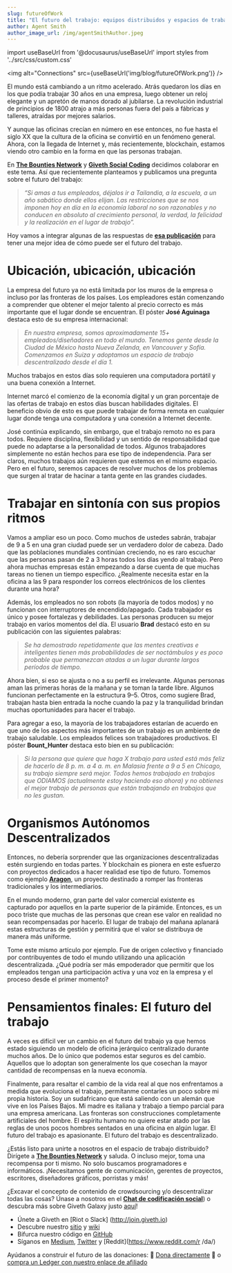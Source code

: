 ```yaml
---
slug: futureOfWork
title: "El futuro del trabajo: equipos distribuidos y espacios de trabajo descentralizados"
author: Agent Smith
author_image_url: /img/agentSmithAuthor.jpeg
---
```

import useBaseUrl from '@docusaurus/useBaseUrl'
import styles from '../src/css/custom.css'

<img alt="Connections" src={useBaseUrl('img/blog/futureOfWork.png')} />

El mundo está cambiando a un ritmo acelerado. Atrás quedaron los días en los que podía trabajar 30 años en una empresa, luego obtener un reloj elegante y un apretón de manos dorado al jubilarse. La revolución industrial de principios de 1800 atrajo a más personas fuera del país a fábricas y talleres, atraídas por mejores salarios.

Y aunque las oficinas crecían en número en ese entonces, no fue hasta el siglo XX que la cultura de la oficina se convirtió en un fenómeno general. Ahora, con la llegada de Internet y, más recientemente, blockchain, estamos viendo otro cambio en la forma en que las personas trabajan.

En [**The Bounties Network**](https://medium.com/bounties-network) y [**Giveth Social Coding**](https://riot.im/app/#/room/#giveth-social-coding:matrix.org) decidimos colaborar en este tema. Así que recientemente planteamos y publicamos una pregunta sobre el futuro del trabajo:

> _“Si amas a tus empleados, déjalos ir a Tailandia, a la escuela, a un año sabático donde ellos elijan. Las restricciones que se nos imponen hoy en día en la economía laboral no son razonables y no conducen en absoluto al crecimiento personal, la verdad, la felicidad y la realización en el lugar de trabajo”._

Hoy vamos a integrar algunas de las respuestas de [**esa publicación**](https://explorer.bounties.network/bounty/1641) para tener una mejor idea de cómo puede ser el futuro del trabajo.

Ubicación, ubicación, ubicación
============================

La empresa del futuro ya no está limitada por los muros de la empresa o incluso por las fronteras de los países. Los empleadores están comenzando a comprender que obtener el mejor talento al precio correcto es más importante que el lugar donde se encuentran. El póster **José Aguinaga** destaca esto de su empresa internacional:

> _En nuestra empresa, somos aproximadamente 15+ empleados/diseñadores en todo el mundo. Tenemos gente desde la Ciudad de México hasta Nueva Zelanda, en Vancouver y Sofía. Comenzamos en Suiza y adoptamos un espacio de trabajo descentralizado desde el día 1._


Muchos trabajos en estos días solo requieren una computadora portátil y una buena conexión a Internet.

Internet marcó el comienzo de la economía digital y un gran porcentaje de las ofertas de trabajo en estos días buscan habilidades digitales. El beneficio obvio de esto es que puede trabajar de forma remota en cualquier lugar donde tenga una computadora y una conexión a Internet decente.

José continúa explicando, sin embargo, que el trabajo remoto no es para todos. Requiere disciplina, flexibilidad y un sentido de responsabilidad que puede no adaptarse a la personalidad de todos. Algunos trabajadores simplemente no están hechos para ese tipo de independencia. Para ser claros, muchos trabajos aún requieren que estemos en el mismo espacio. Pero en el futuro, seremos capaces de resolver muchos de los problemas que surgen al tratar de hacinar a tanta gente en las grandes ciudades.

Trabajar en sintonía con sus propios ritmos
=====================================

Vamos a ampliar eso un poco. Como muchos de ustedes sabrán, trabajar de 9 a 5 en una gran ciudad puede ser un verdadero dolor de cabeza. Dado que las poblaciones mundiales continúan creciendo, no es raro escuchar que las personas pasan de 2 a 3 horas todos los días yendo al trabajo. Pero ahora muchas empresas están empezando a darse cuenta de que muchas tareas no tienen un tiempo específico. ¿Realmente necesita estar en la oficina a las 9 para responder los correos electrónicos de los clientes durante una hora?

Además, los empleados no son robots (la mayoría de todos modos) y no funcionan con interruptores de encendido/apagado. Cada trabajador es único y posee fortalezas y debilidades. Las personas producen su mejor trabajo en varios momentos del día. El usuario **Brad** destacó esto en su publicación con las siguientes palabras:

> _Se ha demostrado repetidamente que las mentes creativas e inteligentes tienen más probabilidades de ser noctámbulos y es poco probable que permanezcan atadas a un lugar durante largos períodos de tiempo._

Ahora bien, si eso se ajusta o no a su perfil es irrelevante. Algunas personas aman las primeras horas de la mañana y se toman la tarde libre. Algunos funcionan perfectamente en la estructura 9–5. Otros, como sugiere Brad, trabajan hasta bien entrada la noche cuando la paz y la tranquilidad brindan muchas oportunidades para hacer el trabajo.

Para agregar a eso, la mayoría de los trabajadores estarían de acuerdo en que uno de los aspectos más importantes de un trabajo es un ambiente de trabajo saludable. Los empleados felices son trabajadores productivos. El póster **Bount\_Hunter** destaca esto bien en su publicación:

> _Si la persona que quiere que haga X trabajo para usted está más feliz de hacerlo de 8 p. m. a 4 a. m. en Malasia frente a 9 a 5 en Chicago, su trabajo siempre será mejor. Todos hemos trabajado en trabajos que ODIAMOS (actualmente estoy haciendo eso ahora) y no obtienes el mejor trabajo de personas que están trabajando en trabajos que no les gustan._

Organismos Autónomos Descentralizados
======================================

Entonces, no debería sorprender que las organizaciones descentralizadas estén surgiendo en todas partes. Y blockchain es pionera en este esfuerzo con proyectos dedicados a hacer realidad ese tipo de futuro. Tomemos como ejemplo [**Aragon**](https://aragon.org/), un proyecto destinado a romper las fronteras tradicionales y los intermediarios.

En el mundo moderno, gran parte del valor comercial existente es capturado por aquellos en la parte superior de la pirámide. Entonces, es un poco triste que muchas de las personas que crean ese valor en realidad no sean recompensadas por hacerlo. El lugar de trabajo del mañana aplanará estas estructuras de gestión y permitirá que el valor se distribuya de manera más uniforme.

Tome este mismo artículo por ejemplo. Fue de origen colectivo y financiado por contribuyentes de todo el mundo utilizando una aplicación descentralizada. ¿Qué podría ser más empoderador que permitir que los empleados tengan una participación activa y una voz en la empresa y el proceso desde el primer momento?

Pensamientos finales: El futuro del trabajo
====================================

A veces es difícil ver un cambio en el futuro del trabajo ya que hemos estado siguiendo un modelo de oficina jerárquico centralizado durante muchos años. De lo único que podemos estar seguros es del cambio. Aquellos que lo adoptan son generalmente los que cosechan la mayor cantidad de recompensas en la nueva economía.

Finalmente, para resaltar el cambio de la vida real al que nos enfrentamos a medida que evoluciona el trabajo, permítanme contarles un poco sobre mi propia historia. Soy un sudafricano que está saliendo con un alemán que vive en los Países Bajos. Mi madre es italiana y trabajo a tiempo parcial para una empresa americana. Las fronteras son construcciones completamente artificiales del hombre. El espíritu humano no quiere estar atado por las reglas de unos pocos hombres sentados en una oficina en algún lugar. El futuro del trabajo es apasionante. El futuro del trabajo es descentralizado.

¿Estás listo para unirte a nosotros en el espacio de trabajo distribuido? Dirígete a [**The Bounties Network**](https://explorer.bounties.network/) y saluda. O incluso mejor, toma una recompensa por ti mismo. No solo buscamos programadores e informáticos. ¡Necesitamos gente de comunicación, gerentes de proyectos, escritores, diseñadores gráficos, porristas y más!

¿Excavar el concepto de contenido de crowdsourcing y/o descentralizar todas las cosas? Únase a nosotros en el [**Chat de codificación social**](https://riot.im/app/#/room/#giveth-social-coding:matrix.org)) o descubra más sobre Giveth Galaxy justo [aquí](http://giveth.io)!

* Únete a Giveth en [Riot o Slack] (http://join.giveth.io)
* Descubre nuestro [sitio](http://giveth.io/) y [wiki](https://wiki.giveth.io/)
* Bifurca nuestro código en [GitHub](https://github.com/Giveth/)
* Síganos en [Medium](http://medium.com/giveth/), [Twitter](http://twitter.com/givethio) y [Reddit](https://www.reddit.com/r /da/)

Ayúdanos a construir el futuro de las donaciones: 🦄 [Dona directamente](http://donate.giveth.io/) 🦄 o [compra un Ledger con nuestro enlace de afiliado](https://www.ledgerwallet.com/products/ledger-nano-s?utm_source=&utm_medium=afiliado&utm_campaign=d663)